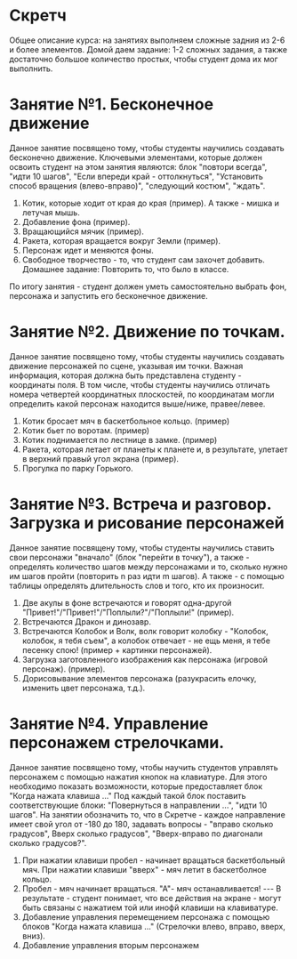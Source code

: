 # Скретч
Общее описание курса: на занятиях выполняем сложные задния из 2-6 и более элементов. Домой даем задание: 1-2 сложных задания, а также достаточно большое количество простых, чтобы студент дома их мог выполнить. 

# Занятие №1. Бесконечное движение
Данное занятие посвящено тому, чтобы студенты научились создавать бесконечно движение. Ключевыми элементами, которые должен освоить студент на этом занятия являются: блок "повтори всегда", "идти 10 шагов", "Если впереди край - оттолкнуться", "Установить способ вращения (влево-вправо)", "следующий костюм", "ждать". 
1. Котик, которые ходит от края до края (пример). А также - мишка и летучая мышь.
2. Добавление фона (пример).
3. Вращающийся мячик (пример).
4. Ракета, которая вращается вокруг Земли (пример).
5. Персонаж идет и меняются фоны.
6. Свободное творчество - то, что студент сам захочет добавить.
Домашнее задание: Повторить то, что было в классе.

По итогу занятия - студент должен уметь самостоятельно выбрать фон, персонажа и запустить его бесконечное движение.

# Занятие №2. Движение по точкам.
Данное занятие посвящено тому, чтобы студенты научились создавать движение персонажей по сцене, указывая им точки. Важная информация, которая должна быть представлена студенту - координаты поля. В том числе, чтобы студенты научились отличать номера четвертей координатных плоскостей, по координатам могли определить какой персонаж находится выше/ниже, правее/левее.
1. Котик бросает мяч в баскетбольное кольцо. (пример)
2. Котик бьет по воротам. (пример)
3. Котик поднимается по лестнице в замке. (пример)
4. Ракета, которая летает от планеты к планете и, в результате, улетает в верхний правый угол экрана (пример).
5. Прогулка по парку Горького.

# Занятие №3. Встреча и разговор. Загрузка и рисование персонажей
Данное занятие посвящену тому, чтобы студенты научились ставить свои персонажи "вначало" (блок "перейти в точку"), а также - определять количество шагов между персонажами и то, сколько нужно им шагов пройти (повторить n раз идти m шагов). А также - с помощью таблицы определять длительность слов и того, кто их произносит.
1. Две акулы в фоне встречаются и говорят одна-другой "Привет!"/"Привет!"/"Поплыли?"/"Поплыли!" (пример).
2. Встречаются Дракон и динозавр.
3. Встречаются Колобок и Волк, волк говорит колобку - "Колобок, колобок, я тебя съем", а колобок отвечает - не ещь меня, я тебе песенку спою! (пример + картинки персонажей).
4. Загрузка заготовленного изображения как персонажа (игровой персонаж). (пример).
5. Дорисовывание элементов персонажа (разукрасить елочку, изменить цвет персонажа, т.д.).

# Занятие №4. Управление персонажем стрелочками.
Данное занятие посвящено тому, чтобы научить студентов управлять персонажем с помощью нажатия кнопок на клавиатуре. Для этого необходимо показать возможности, которые предоставляет блок "Когда нажата клавиша ..." Под каждый такой блок поставить соответствующие блоки: "Повернуться в направлении ...", "идти 10 шагов". На занятии обозначить то, что в Скретче - каждое направление имеет свой угол от -180 до 180, задавать вопросы - "вправо сколько градусов", Вверх сколько градусов", "Вверх-вправо по диагонали сколько градусов?".
1. При нажатии клавиши пробел - начинает вращаться баскетбольный мяч. При нажатии клавиши "вверх" - мяч летит в баскетболное кольцо.
2. Пробел - мяч начинает вращаться. "А"- мяч останавливается!
--- В результате - студент понимает, что все действия на экране - могут быть связаны с нажатием той или инофй клавиши на клавиватуре.
3. Добавление управления перемещением персонажа с помощью блоков "Когда нажата клавиша ..." (Стрелочки влево, вправо, вверх, вниз).
3. Добавление управления вторым персонажем 